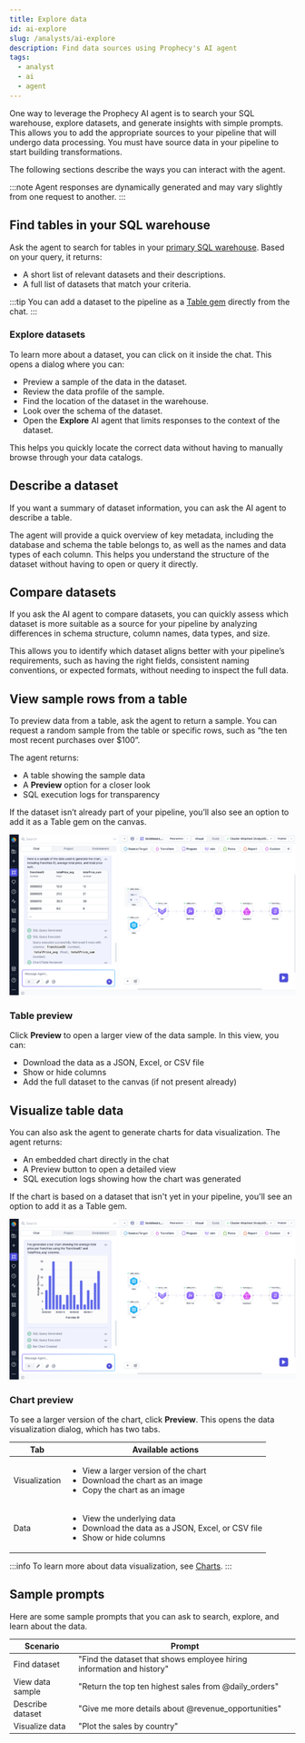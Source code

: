 ```yaml
---
title: Explore data
id: ai-explore
slug: /analysts/ai-explore
description: Find data sources using Prophecy's AI agent
tags:
  - analyst
  - ai
  - agent
---
```


One way to leverage the Prophecy AI agent is to search your SQL warehouse, explore datasets, and generate insights with simple prompts. This allows you to add the appropriate sources to your pipeline that will undergo data processing. You must have source data in your pipeline to start building transformations.

The following sections describe the ways you can interact with the agent.

:::note
Agent responses are dynamically generated and may vary slightly from one request to another.
:::

## Find tables in your SQL warehouse

Ask the agent to search for tables in your [primary SQL warehouse](docs/administration/fabrics/prophecy-fabrics/prophecy-fabrics.md). Based on your query, it returns:

- A short list of relevant datasets and their descriptions.
- A full list of datasets that match your criteria.

:::tip
You can add a dataset to the pipeline as a [Table gem](/analysts/table) directly from the chat.
:::

### Explore datasets

To learn more about a dataset, you can click on it inside the chat. This opens a dialog where you can:

- Preview a sample of the data in the dataset.
- Review the data profile of the sample.
- Find the location of the dataset in the warehouse.
- Look over the schema of the dataset.
- Open the **Explore** AI agent that limits responses to the context of the dataset.

This helps you quickly locate the correct data without having to manually browse through your data catalogs.

## Describe a dataset

If you want a summary of dataset information, you can ask the AI agent to describe a table.

The agent will provide a quick overview of key metadata, including the database and schema the table belongs to, as well as the names and data types of each column. This helps you understand the structure of the dataset without having to open or query it directly.

## Compare datasets

If you ask the AI agent to compare datasets, you can quickly assess which dataset is more suitable as a source for your pipeline by analyzing differences in schema structure, column names, data types, and size.

This allows you to identify which dataset aligns better with your pipeline’s requirements, such as having the right fields, consistent naming conventions, or expected formats, without needing to inspect the full data.

## View sample rows from a table

To preview data from a table, ask the agent to return a sample. You can request a random sample from the table or specific rows, such as “the ten most recent purchases over $100”. 

The agent returns:

- A table showing the sample data
- A **Preview** option for a closer look
- SQL execution logs for transparency

If the dataset isn’t already part of your pipeline, you’ll also see an option to add it as a Table gem on the canvas.

![Data sample response](img/agent-sql-logs-sample.png)

### Table preview

Click **Preview** to open a larger view of the data sample. In this view, you can:

- Download the data as a JSON, Excel, or CSV file
- Show or hide columns
- Add the full dataset to the canvas (if not present already)

## Visualize table data

You can also ask the agent to generate charts for data visualization. The agent returns:

- An embedded chart directly in the chat
- A Preview button to open a detailed view
- SQL execution logs showing how the chart was generated

If the chart is based on a dataset that isn't yet in your pipeline, you'll see an option to add it as a Table gem.

![Chart generation response](img/agent-sql-logs-charts.png)

### Chart preview

To see a larger version of the chart, click **Preview**. This opens the data visualization dialog, which has two tabs.

| Tab           | Available actions                                                                                                                                  |
| ------------- | -------------------------------------------------------------------------------------------------------------------------------------------------- |
| Visualization | <ul class="table-list"><li>View a larger version of the chart</li><li>Download the chart as an image</li><li>Copy the chart as an image</li></ul>  |
| Data          | <ul class="table-list"><li>View the underlying data</li><li>Download the data as a JSON, Excel, or CSV file</li><li>Show or hide columns</li></ul> |

:::info
To learn more about data visualization, see [Charts](/analysts/charts).
:::

## Sample prompts

Here are some sample prompts that you can ask to search, explore, and learn about the data.

| Scenario         | Prompt                                                                |
| ---------------- | --------------------------------------------------------------------- |
| Find dataset     | "Find the dataset that shows employee hiring information and history" |
| View data sample | "Return the top ten highest sales from @daily_orders"                 |
| Describe dataset | "Give me more details about @revenue_opportunities"                   |
| Visualize data   | "Plot the sales by country"                                           |
